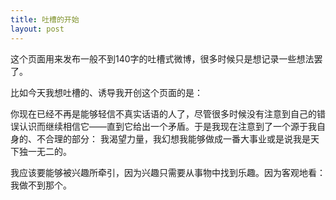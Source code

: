 ```yaml
---
title: 吐槽的开始
layout: post
---
```

这个页面用来发布一般不到140字的吐槽式微博，很多时候只是想记录一些想法罢了。

比如今天我想吐槽的、诱导我开创这个页面的是：

你现在已经不再是能够轻信不真实话语的人了，尽管很多时候没有注意到自己的错误认识而继续相信它——直到它给出一个矛盾。于是我现在注意到了一个源于我自身的、不合理的部分：
我渴望力量，我幻想我能够做成一番大事业或是说我是天下独一无二的。

我应该要能够被兴趣所牵引，因为兴趣只需要从事物中找到乐趣。因为客观地看：我做不到那个。